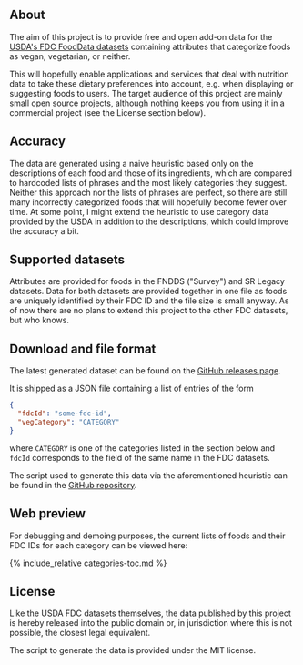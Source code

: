 ## About

The aim of this project is to provide free and open add-on data for the
[USDA's FDC FoodData datasets](https://fdc.nal.usda.gov/download-datasets.html)
containing attributes that categorize foods as vegan, vegetarian, or neither.

This will hopefully enable applications and services that deal with nutrition
data to take these dietary preferences into account, e.g. when displaying or
suggesting foods to users. The target audience of this project are mainly small
open source projects, although nothing keeps you from using it in a commercial
project (see the License section below).

## Accuracy

The data are generated using a naive heuristic based only on the descriptions
of each food and those of its ingredients, which are compared to hardcoded
lists of phrases and the most likely categories they suggest. Neither this
approach nor the lists of phrases are perfect, so there are still many
incorrectly categorized foods that will hopefully become fewer over time. At
some point, I might extend the heuristic to use category data provided by the
USDA in addition to the descriptions, which could improve the accuracy a bit.

## Supported datasets

Attributes are provided for foods in the FNDDS ("Survey") and SR Legacy
datasets. Data for both datasets are provided together in one file as foods are
uniquely identified by their FDC ID and the file size is small anyway. As of
now there are no plans to extend this project to the other FDC datasets, but
who knows.

## Download and file format

The latest generated dataset can be found on the [GitHub releases
page](https://github.com/v3gtb/fooddata-vegattributes/releases).

It is shipped as a JSON file containing a list of entries of the form

```json
{
  "fdcId": "some-fdc-id",
  "vegCategory": "CATEGORY"
}
```

where `CATEGORY` is one of the categories listed in the section below and
`fdcId` corresponds to the field of the same name in the FDC datasets.

The script used to generate this data via the aforementioned heuristic can be
found in the [GitHub
repository](https://github.com/v3gtb/fooddata-vegattributes).

## Web preview

For debugging and demoing purposes, the current lists of foods and their FDC
IDs for each category can be viewed here:

{% include_relative categories-toc.md %}

## License

Like the USDA FDC datasets themselves, the data published by this project is
hereby released into the public domain or, in jurisdiction where this is not
possible, the closest legal equivalent.

The script to generate the data is provided under the MIT license.
